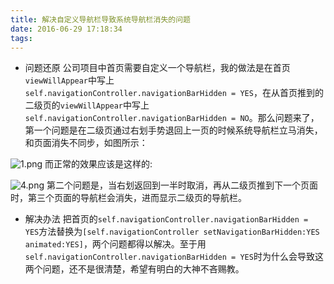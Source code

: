 ```yaml
---
title: 解决自定义导航栏导致系统导航栏消失的问题
date: 2016-06-29 17:18:34
tags:
---
```

- 问题还原
公司项目中首页需要自定义一个导航栏，我的做法是在首页```viewWillAppear```中写上```    self.navigationController.navigationBarHidden = YES```，在从首页推到的二级页的```viewWillAppear```中写上```self.navigationController.navigationBarHidden = NO```。那么问题来了，第一个问题是在二级页通过右划手势退回上一页的时候系统导航栏立马消失，和页面消失不同步，如图所示：
<!-- more -->
![1.png](http://upload-images.jianshu.io/upload_images/1642800-b295c134b057db42.png?imageMogr2/auto-orient/strip%7CimageView2/2/w/1240)
而正常的效果应该是这样的:

![4.png](http://upload-images.jianshu.io/upload_images/1642800-e8643918dff6c0f0.png?imageMogr2/auto-orient/strip%7CimageView2/2/w/1240)
第二个问题是，当右划返回到一半时取消，再从二级页推到下一个页面时，第三个页面的导航栏会消失，进而显示二级页的导航栏。
- 解决办法
把首页的```self.navigationController.navigationBarHidden = YES```方法替换为`[self.navigationController setNavigationBarHidden:YES animated:YES]`，两个问题都得以解决。至于用```self.navigationController.navigationBarHidden = YES```时为什么会导致这两个问题，还不是很清楚，希望有明白的大神不吝赐教。